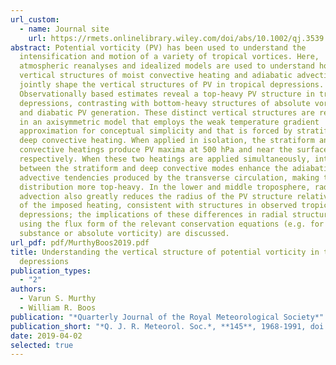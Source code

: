 ```yaml
---
url_custom:
  - name: Journal site
    url: https://rmets.onlinelibrary.wiley.com/doi/abs/10.1002/qj.3539
abstract: Potential vorticity (PV) has been used to understand the
  intensification and motion of a variety of tropical vortices. Here,
  atmospheric reanalyses and idealized models are used to understand how the
  vertical structures of moist convective heating and adiabatic advection
  jointly shape the vertical structures of PV in tropical depressions.
  Observationally based estimates reveal a top-heavy PV structure in tropical
  depressions, contrasting with bottom-heavy structures of absolute vorticity
  and diabatic PV generation. These distinct vertical structures are reproduced
  in an axisymmetric model that employs the weak temperature gradient
  approximation for conceptual simplicity and that is forced by stratiform and
  deep convective heating. When applied in isolation, the stratiform and deep
  convective heatings produce PV maxima at 500 hPa and near the surface,
  respectively. When these two heatings are applied simultaneously, interactions
  between the stratiform and deep convective modes enhance the adiabatic
  advective tendencies produced by the transverse circulation, making the PV
  distribution more top-heavy. In the lower and middle troposphere, radial
  advection also greatly reduces the radius of the PV structure relative to that
  of the imposed heating, consistent with structures in observed tropical
  depressions; the implications of these differences in radial structures for
  using the flux form of the relevant conservation equations (e.g. for PV
  substance or absolute vorticity) are discussed.
url_pdf: pdf/MurthyBoos2019.pdf
title: Understanding the vertical structure of potential vorticity in tropical
  depressions
publication_types:
  - "2"
authors:
  - Varun S. Murthy
  - William R. Boos
publication: "*Quarterly Journal of the Royal Meteorological Society*"
publication_short: "*Q. J. R. Meteorol. Soc.*, **145**, 1968-1991, doi:10.1002/qj.3539"
date: 2019-04-02
selected: true
---
```

